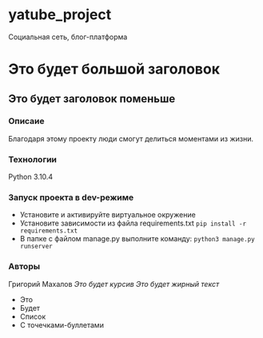 # yatube_project
Социальная сеть, блог-платформа
# Это будет большой заголовок
## Это будет заголовок поменьше
### Описаие
Благодаря этому проекту люди смогут делиться моментами из жизни.
### Технологии
Python 3.10.4
### Запуск проекта в dev-режиме
- Установите и активируйте виртуальное окружение
- Установите зависимости из файла requirements.txt
```pip install -r requirements.txt``` 
- В папке с файлом manage.py выполните команду:
```python3 manage.py runserver```
### Авторы
Григорий Махалов
_Это будет курсив_
*Это будет жирный текст*
- Это
- Будет
- Список
- С точечками-буллетами